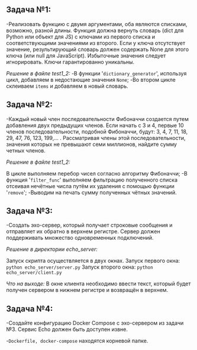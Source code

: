 ﻿## Задача №1:
-Реализовать функцию с двумя аргументами, оба являются списками, возможно, разной длины. Функция должна вернуть словарь (dict для Python или объект для JS) с ключами из первого списка и соответствующими значениями из второго. Если у ключа отсутствует значение, результирующий словарь должен содержать None для этого ключа (или null для JavaScript). Избыточные значения следует игнорировать. Ключи гарантированно уникальны.

 *Решение в файле test1_2:*
-В функции '`dictionary_generator`', используя цикл, добавляем в недостающие значения `None`;
-Во втором цикле склеиваем `items` и добавляем в новый словарь.

## Задача №2:
-Каждый новый член последовательности Фибоначчи создается путем добавления двух предыдущих членов. Если начать с 3 и 4, первые 10 членов последовательности, подобной Фибоначчи,
будут: 3, 4, 7, 11, 18, 29, 47, 76, 123, 199,... . Рассматривая члены этой последовательности, значения которых не превышают семи миллионов, найдите сумму четных членов.

*Решение в файле test1_2:*

В цикле выполняем перебор чисел согласно алгоритму Фибоначчи;
-В функция '`filter_func`' выполняем фильтрацию полученного списка отсеивая нечётные числа путём их удаления с помощью функции '`remove`';
-Выводим на печать сумму полученных чётных значений.

## Задача №3:
-Создать эхо-сервер, который получает строковые сообщения и отправляет их обратно в верхнем регистре. Сервер должен поддерживать множество одновременных подключений.

*Решение в директории echo_server:*

Запуск скрипта осуществляется в двух окнах.
Запуск  первого  окна: `python echo_server/server.py`
Запуск  второго  окна: `python echo_server/client.py`

*Что на выходе:*
В окне клиента необходимо ввести текст, который будет получен сервером в нижнем регистре и возвращён в верхнем.

## Задача №4:
-Создайте конфигурацию Docker Compose с эхо-сервером из задачи №3. Сервис Echo должен быть доступен извне.

-`Dockerfile, docker-compose` находятся корневой папке.

